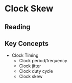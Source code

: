 
# Clock Skew


## Reading


## Key Concepts

* Clock Timing
    * Clock period/frequency
    * Clock jitter
    * Clock duty cycle
    * Clock skew